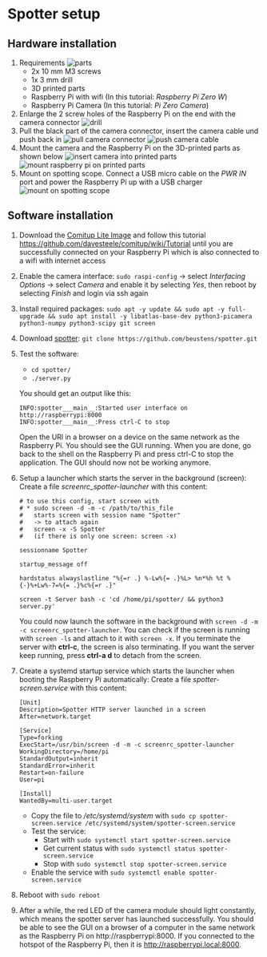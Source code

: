 # Spotter setup
## Hardware installation
1. Requirements
    ![parts](docs/IMG_2011.jpeg)
    - 2x 10 mm M3 screws
    - 1x 3 mm drill
    - 3D printed parts
    - Raspberry Pi with wifi (In this tutorial: *Raspberry Pi Zero W*)
    - Raspberry Pi Camera (In this tutorial: *Pi Zero Camera*)
1. Enlarge the 2 screw holes of the Raspberry Pi on the end with the camera connector
    ![drill](docs/IMG_2012.jpeg)
1. Pull the black part of the camera connector, insert the camera cable und push back in
    ![pull camera connector](docs/IMG_2013.jpeg)
    ![push camera cable](docs/IMG_2014.jpeg)
1. Mount the camera and the Raspberry Pi on the 3D-printed parts as shown below
    ![insert camera into printed parts](docs/IMG_2015.jpeg)
    ![mount raspberry pi on printed parts](docs/IMG_2016.jpeg)
1. Mount on spotting scope. Connect a USB micro cable on the *PWR IN* port and power the Raspberry Pi up with a USB charger
    ![mount on spotting scope](docs/IMG_2017.jpeg)

## Software installation
1. Download the [Comitup Lite Image](https://davesteele.github.io/comitup/) and follow this tutorial https://github.com/davesteele/comitup/wiki/Tutorial until you are successfully connected on your Raspberry Pi which is also connected to a wifi with internet access
1. Enable the camera interface: `sudo raspi-config` -> select *Interfacing Options* -> select *Camera* and enable it by selecting *Yes*, then reboot by selecting *Finish* and login via ssh again
1. Install required packages: `sudo apt -y update && sudo apt -y full-upgrade && sudo apt install -y libatlas-base-dev python3-picamera python3-numpy python3-scipy git screen`
1. Download [spotter](https://github.com/beustens/spotter): `git clone https://github.com/beustens/spotter.git`
1. Test the software:
    - `cd spotter/`
    - `./server.py`

    You should get an output like this:
    ```
    INFO:spotter___main__:Started user interface on http://raspberrypi:8000
    INFO:spotter___main__:Press ctrl-C to stop
    ```
    Open the URl in a browser on a device on the same network as the Raspberry Pi. You should see the GUI running. When you are done, go back to the shell on the Raspberry Pi and press ctrl-C to stop the application. The GUI should now not be working anymore.
1. Setup a launcher which starts the server in the background (screen): Create a file *screenrc_spotter-launcher* with this content:
    ```shell
    # to use this config, start screen with
    # * sudo screen -d -m -c /path/to/this_file
    #   starts screen with session name "Spotter"
    #   -> to attach again
    #   screen -x -S Spotter
    #   (if there is only one screen: screen -x)

    sessionname Spotter

    startup_message off

    hardstatus alwayslastline "%{=r .} %-Lw%{= .}%L> %n*%h %t %{-}%+Lw%-7=%{= .}%c%{=r .}"

    screen -t Server bash -c 'cd /home/pi/spotter/ && python3 server.py'
    ```
    You could now launch the software in the background with `screen -d -m -c screenrc_spotter-launcher`. You can check if the screen is running with `screen -ls` and attach to it with `screen -x`. If you terminate the server with **ctrl-c**, the screen is also terminating. If you want the server keep running, press **ctrl-a d** to detach from the screen.
1. Create a systemd startup service which starts the launcher when booting the Raspberry Pi automatically: Create a file *spotter-screen.service* with this content:
    ```
    [Unit]
    Description=Spotter HTTP server launched in a screen
    After=network.target

    [Service]
    Type=forking
    ExecStart=/usr/bin/screen -d -m -c screenrc_spotter-launcher
    WorkingDirectory=/home/pi
    StandardOutput=inherit
    StandardError=inherit
    Restart=on-failure
    User=pi

    [Install]
    WantedBy=multi-user.target
    ```
    - Copy the file to */etc/systemd/system* with `sudo cp spotter-screen.service /etc/systemd/system/spotter-screen.service`
    - Test the service:
        - Start with `sudo systemctl start spotter-screen.service`
        - Get current status with `sudo systemctl status spotter-screen.service`
        - Stop with `sudo systemctl stop spotter-screen.service`
    - Enable the service with `sudo systemctl enable spotter-screen.service`
1. Reboot with `sudo reboot`
1. After a while, the red LED of the camera module should light constantly, which means the spotter server has launched successfully. You should be able to see the GUI on a browser of a computer in the same network as the Raspberry Pi on http://raspberrypi:8000. If you connected to the hotspot of the Raspberry Pi, then it is http://raspberrypi.local:8000.